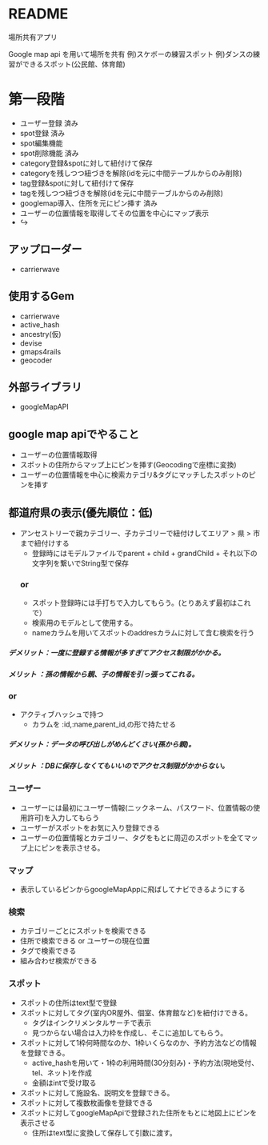 # README


場所共有アプリ

Google map api を用いて場所を共有
例)スケボーの練習スポット
例)ダンスの練習ができるスポット(公民館、体育館)

# 第一段階
- ユーザー登録 済み
- spot登録 済み
- spot編集機能
- spot削除機能 済み
- category登録&spotに対して紐付けて保存
- categoryを残しつつ紐づきを解除(idを元に中間テーブルからのみ削除)
- tag登録&spotに対して紐付けて保存
- tagを残しつつ紐づきを解除(idを元に中間テーブルからのみ削除)
- googlemap導入、住所を元にピン挿す 済み
- ユーザーの位置情報を取得してその位置を中心にマップ表示
- ↪︎ 

## アップローダー
- carrierwave

## 使用するGem
- carrierwave
- active_hash
- ancestry(仮)
- devise
- gmaps4rails
- geocoder

## 外部ライブラリ
- googleMapAPI


## google map apiでやること
- ユーザーの位置情報取得
- スポットの住所からマップ上にピンを挿す(Geocodingで座標に変換)
- ユーザーの位置情報を中心に検索カテゴリ&タグにマッチしたスポットのピンを挿す

## 都道府県の表示(優先順位：低)
- アンセストリーで親カテゴリー、子カテゴリーで紐付けしてエリア > 県 > 市まで紐付けする
  - 登録時にはモデルファイルでparent + child + grandChild + それ以下の文字列を繋いでString型で保存
  ### or
  - スポット登録時には手打ちで入力してもらう。(とりあえず最初はこれで）
  - 検索用のモデルとして使用する。
  - nameカラムを用いてスポットのaddresカラムに対して含む検索を行う

##### デメリット：一度に登録する情報が多すぎてアクセス制限がかかる。
##### メリット  ：孫の情報から親、子の情報を引っ張ってこれる。
### or
- アクティブハッシュで持つ
  - カラムを :id,:name,parent_id,の形で持たせる
##### デメリット：データの呼び出しがめんどくさい(孫から親)。
##### メリット  ：DBに保存しなくてもいいのでアクセス制限がかからない。

### ユーザー
- ユーザーには最初にユーザー情報(ニックネーム、パスワード、位置情報の使用許可)を入力してもらう
- ユーザーがスポットをお気に入り登録できる
- ユーザーの位置情報とカテゴリー、タグをもとに周辺のスポットを全てマップ上にピンを表示させる。

### マップ
- 表示しているピンからgoogleMapAppに飛ばしてナビできるようにする

### 検索
- カテゴリーごとにスポットを検索できる
- 住所で検索できる or ユーザーの現在位置
- タグで検索できる
- 組み合わせ検索ができる

### スポット
- スポットの住所はtext型で登録
- スポットに対してタグ(室内OR屋外、個室、体育館など)を紐付けできる。
  - タグはインクリメンタルサーチで表示
  - 見つからない場合は入力枠を作成し、そこに追加してもらう。
- スポットに対して1枠何時間なのか、1枠いくらなのか、予約方法などの情報を登録できる。
  - active_hashを用いて・1枠の利用時間(30分刻み)・予約方法(現地受付、tel、ネット)を作成
  - 金額はintで受け取る
- スポットに対して施設名、説明文を登録できる。
- スポットに対して複数枚画像を登録できる
- スポットに対してgoogleMapApiで登録された住所をもとに地図上にピンを表示させる
  - 住所はtext型に変換して保存して引数に渡す。